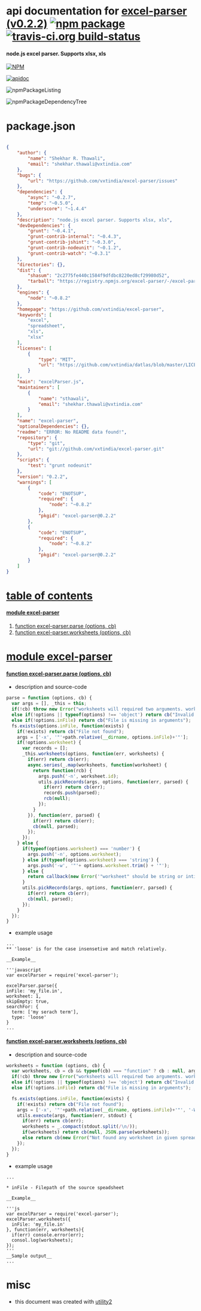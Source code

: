 # api documentation for  [excel-parser (v0.2.2)](https://github.com/vxtindia/excel-parser)  [![npm package](https://img.shields.io/npm/v/npmdoc-excel-parser.svg?style=flat-square)](https://www.npmjs.org/package/npmdoc-excel-parser) [![travis-ci.org build-status](https://api.travis-ci.org/npmdoc/node-npmdoc-excel-parser.svg)](https://travis-ci.org/npmdoc/node-npmdoc-excel-parser)
#### node.js excel parser. Supports xlsx, xls

[![NPM](https://nodei.co/npm/excel-parser.png?downloads=true)](https://www.npmjs.com/package/excel-parser)

[![apidoc](https://npmdoc.github.io/node-npmdoc-excel-parser/build/screenCapture.buildNpmdoc.browser._2Fhome_2Ftravis_2Fbuild_2Fnpmdoc_2Fnode-npmdoc-excel-parser_2Ftmp_2Fbuild_2Fapidoc.html.png)](https://npmdoc.github.io/node-npmdoc-excel-parser/build/apidoc.html)

![npmPackageListing](https://npmdoc.github.io/node-npmdoc-excel-parser/build/screenCapture.npmPackageListing.svg)

![npmPackageDependencyTree](https://npmdoc.github.io/node-npmdoc-excel-parser/build/screenCapture.npmPackageDependencyTree.svg)



# package.json

```json

{
    "author": {
        "name": "Shekhar R. Thawali",
        "email": "shekhar.thawali@vxtindia.com"
    },
    "bugs": {
        "url": "https://github.com/vxtindia/excel-parser/issues"
    },
    "dependencies": {
        "async": "~0.2.7",
        "temp": "~0.5.0",
        "underscore": "~1.4.4"
    },
    "description": "node.js excel parser. Supports xlsx, xls",
    "devDependencies": {
        "grunt": "~0.4.1",
        "grunt-contrib-internal": "~0.4.3",
        "grunt-contrib-jshint": "~0.3.0",
        "grunt-contrib-nodeunit": "~0.1.2",
        "grunt-contrib-watch": "~0.3.1"
    },
    "directories": {},
    "dist": {
        "shasum": "2c2775fe440c1584f9dfdbc8220ed8cf29980d52",
        "tarball": "https://registry.npmjs.org/excel-parser/-/excel-parser-0.2.2.tgz"
    },
    "engines": {
        "node": "~0.8.2"
    },
    "homepage": "https://github.com/vxtindia/excel-parser",
    "keywords": [
        "excel",
        "spreadsheet",
        "xls",
        "xlsx"
    ],
    "licenses": [
        {
            "type": "MIT",
            "url": "https://github.com/vxtindia/datlas/blob/master/LICENSE-MIT"
        }
    ],
    "main": "excelParser.js",
    "maintainers": [
        {
            "name": "sthawali",
            "email": "shekhar.thawali@vxtindia.com"
        }
    ],
    "name": "excel-parser",
    "optionalDependencies": {},
    "readme": "ERROR: No README data found!",
    "repository": {
        "type": "git",
        "url": "git://github.com/vxtindia/excel-parser.git"
    },
    "scripts": {
        "test": "grunt nodeunit"
    },
    "version": "0.2.2",
    "warnings": [
        {
            "code": "ENOTSUP",
            "required": {
                "node": "~0.8.2"
            },
            "pkgid": "excel-parser@0.2.2"
        },
        {
            "code": "ENOTSUP",
            "required": {
                "node": "~0.8.2"
            },
            "pkgid": "excel-parser@0.2.2"
        }
    ]
}
```



# <a name="apidoc.tableOfContents"></a>[table of contents](#apidoc.tableOfContents)

#### [module excel-parser](#apidoc.module.excel-parser)
1.  [function <span class="apidocSignatureSpan">excel-parser.</span>parse (options, cb)](#apidoc.element.excel-parser.parse)
1.  [function <span class="apidocSignatureSpan">excel-parser.</span>worksheets (options, cb)](#apidoc.element.excel-parser.worksheets)



# <a name="apidoc.module.excel-parser"></a>[module excel-parser](#apidoc.module.excel-parser)

#### <a name="apidoc.element.excel-parser.parse"></a>[function <span class="apidocSignatureSpan">excel-parser.</span>parse (options, cb)](#apidoc.element.excel-parser.parse)
- description and source-code
```javascript
parse = function (options, cb) {
  var args = [], _this = this;
  if(!cb) throw new Error("worksheets will required two arguments. worksheets(options, callback)");
  else if(!options || typeof(options) !== 'object') return cb("Invalid arguments.");
  else if(!options.inFile) return cb("File is missing in arguments");
  fs.exists(options.inFile, function(exists) {
    if(!exists) return cb("File not found");
    args = ['-x', '"'+path.relative(__dirname, options.inFile)+'"'];
    if(!options.worksheet) {
      var records = [];
      _this.worksheets(options, function(err, worksheets) {
        if(err) return cb(err);
        async.series(_.map(worksheets, function(worksheet) {
          return function(rcb) {
            args.push('-n', worksheet.id);
            utils.pickRecords(args, options, function(err, parsed) {
              if(err) return cb(err);
              records.push(parsed);
              rcb(null);
            });
          }
        }), function(err, parsed) {
          if(err) return cb(err);
          cb(null, parsed);
        });
      });
    } else {
      if(typeof(options.worksheet) === 'number') {
        args.push('-n', options.worksheet);
      } else if(typeof(options.worksheet) === 'string') {
        args.push('-w', '"'+ options.worksheet.trim() + '"');
      } else {
        return callback(new Error('"worksheet" should be string or intiger'));
      }
      utils.pickRecords(args, options, function(err, parsed) {
        if(err) return cb(err);
        cb(null, parsed);
      });
    }
  });
}
```
- example usage
```shell
...
** 'loose' is for the case insensetive and match relatively.

__Example__

'''javascript
var excelParser = require('excel-parser');

excelParser.parse({
inFile: 'my_file.in',
worksheet: 1,
skipEmpty: true,
searchFor: {
  term: ['my serach term'],
  type: 'loose'
}
...
```

#### <a name="apidoc.element.excel-parser.worksheets"></a>[function <span class="apidocSignatureSpan">excel-parser.</span>worksheets (options, cb)](#apidoc.element.excel-parser.worksheets)
- description and source-code
```javascript
worksheets = function (options, cb) {
  var worksheets, cb = cb && typeof(cb) === "function" ? cb : null, args = [];
  if(!cb) throw new Error("worksheets will required two arguments. worksheets(options, callback)")
  else if(!options || typeof(options) !== 'object') return cb("Invalid arguments.");
  else if(!options.inFile) return cb("File is missing in arguments");

  fs.exists(options.inFile, function(exists) {
    if(!exists) return cb("File not found");
    args = ['-x', '"'+path.relative(__dirname, options.inFile)+'"', '-W'];
    utils.execute(args, function(err, stdout) {
      if(err) return cb(err);
      worksheets = _.compact(stdout.split(/\n/));
      if(worksheets) return cb(null, JSON.parse(worksheets));
      else return cb(new Error("Not found any worksheet in given spreadsheet"));
    });
  });
}
```
- example usage
```shell
...

* inFile - Filepath of the source speadsheet

__Example__

'''js
var excelParser = require('excel-parser');
excelParser.worksheets({
  inFile: 'my_file.in'
}, function(err, worksheets){
  if(err) console.error(err);
  consol.log(worksheets);
});
'''
__Sample output__
...
```



# misc
- this document was created with [utility2](https://github.com/kaizhu256/node-utility2)
